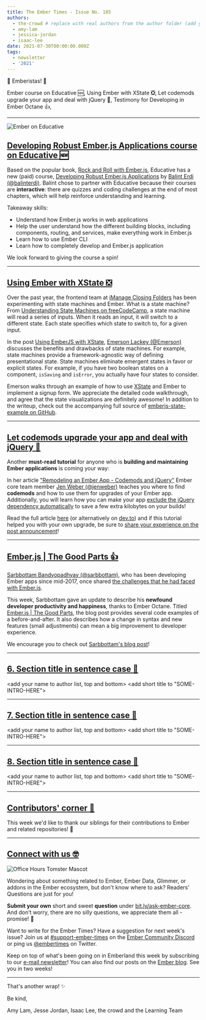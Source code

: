 ```yaml
---
title: The Ember Times - Issue No. 185
authors:
  - the-crowd # replace with real authors from the author folder (add yourself if you're not there)
  - amy-lam
  - jessica-jordan
  - isaac-lee
date: 2021-07-30T00:00:00.000Z
tags:
  - newsletter
  - '2021'
---
```


👋 Emberistas! 🐹

<SOME-INTRO-HERE-TO-KEEP-THEM-SUBSCRIBERS-READING>
Ember course on Educative 🆕,
Using Ember with XState ❎,
Let codemods upgrade your app and deal with jQuery 🤖,
Testimony for Developing in Ember Octane 👍,

---

<img alt="Ember on Educative" src="/images/educative.avif" />

## [Developing Robust Ember.js Applications course on Educative 🆕](https://www.educative.io/courses/robust-ember-js-applications)

Based on the popular book, [Rock and Roll with Ember.js](https://balinterdi.com/rock-and-roll-with-emberjs/), Educative has a new (paid) course, [Developing Robust Ember.js Applications](https://www.educative.io/courses/robust-ember-js-applications) by [Balint Erdi (@balinterdi)](https://github.com/balinterdi). Balint chose to partner with Educative because their courses are **interactive**: there are quizzes and coding challenges at the end of most chapters, which will help reinforce understanding and learning.

Takeaway skills:

- Understand how Ember.js works in web applications
- Help the user understand how the different building blocks, including components, routing, and services, make everything work in Ember.js
- Learn how to use Ember CLI
- Learn how to completely develop and Ember.js application

We look forward to giving the course a spin!

---

## [Using Ember with XState ❎](https://emerson.github.io/posts/emberjs-with-xstate)

Over the past year, the frontend team at [iManage Closing Folders](https://www.closingfolders.com/) has been experimenting with state machines and Ember. What is a state machine? From [Understanding State Machines on freeCodeCamp](https://www.freecodecamp.org/news/state-machines-basics-of-computer-science-d42855debc66/), a state machine will read a series of inputs. When it reads an input, it will switch to a different state. Each state specifies which state to switch to, for a given input.

In the post [Using EmberJS with XState](https://emerson.github.io/posts/emberjs-with-xstate), [Emerson Lackey (@Emerson)](https://github.com/Emerson) discusses the benefits and drawbacks of state machines. For example, state machines provide a framework-agnostic way of defining presentational state. State machines eliminate emergent states in favor or explicit states. For example, if you have two boolean states on a component, `isSaving` and `isError`, you actually have four states to consider.

Emerson walks through an example of how to use [XState](https://xstate.js.org/) and Ember to implement a signup form. We appreciate the detailed code walkthrough, and agree that the state visualizations are definitely awesome! In addition to the writeup, check out the accompanying full source of [emberjs-state-example on GitHub](https://github.com/Emerson/emberjs-xstate-example).

---

## [Let codemods upgrade your app and deal with jQuery 🤖](https://twitter.com/jwwweber/status/1415062325149720578)

Another **must-read tutorial** for anyone who is **building and maintaining Ember applications** is coming your way:

In her article ["Remodeling an Ember App - Codemods and jQuery"](https://www.jenweber.dev/remodeling-an-ember-app---codemods) Ember core team member [Jen Weber (@jenweber)](https://github.com/jenweber) teaches you where to find **codemods** and how to use them for upgrades of your Ember app. Additionally, you will learn how you can make your app [exclude the jQuery dependency automatically](https://guides.emberjs.com/release/configuring-ember/optional-features/#toc_jquery-integration) to save a few extra kilobytes on your builds!

Read the full article [here](https://www.jenweber.dev/remodeling-an-ember-app---codemods) (or alternatively on [dev.to](https://dev.to/jenweber/remodeling-an-ember-app-codemods-and-jquery-3e8k)) and if this tutorial helped you with your own upgrade, be sure to [share your experience on the post announcement](https://twitter.com/jwwweber/status/1415062325149720578)!

---

## [Ember.js | The Good Parts 👍](https://medium.com/@sarbbottam/ember-js-the-good-parts-f80850414053)

[Sarbbottam Bandyopadhyay (@sarbbottam)](https://github.com/sarbbottam), who has been developing Ember apps since mid-2017, once shared [the challenges that he had faced with Ember.js](https://medium.com/@sarbbottam/challenges-i-face-with-ember-js-59bfba30416e).

This week, Sarbbottam gave an update to describe his **newfound developer productivity and happiness**, thanks to Ember Octane. Titled [Ember.js | The Good Parts](https://medium.com/@sarbbottam/ember-js-the-good-parts-f80850414053), the blog post provides several code examples of a before-and-after. It also describes how a change in syntax and new features (small adjustments) can mean a big improvement to developer experience.

We encourage you to check out [Sarbbottam's blog post](https://medium.com/@sarbbottam/ember-js-the-good-parts-f80850414053)!

---

## [6. Section title in sentence case 🐹](section-url)

<change section title emoji>
<consider adding some bold to your paragraph>
<add the contributor in the post in format "FirstName LastName (@githubUserName)" linked to their GitHub account>
<please include link to external article/repo/etc in paragraph / body text, not just header title above>

<add your name to author list, top and bottom>
<add short title to "SOME-INTRO-HERE">

---

## [7. Section title in sentence case 🐹](section-url)

<change section title emoji>
<consider adding some bold to your paragraph>
<add the contributor in the post in format "FirstName LastName (@githubUserName)" linked to their GitHub account>
<please include link to external article/repo/etc in paragraph / body text, not just header title above>

<add your name to author list, top and bottom>
<add short title to "SOME-INTRO-HERE">

---

## [8. Section title in sentence case 🐹](section-url)

<change section title emoji>
<consider adding some bold to your paragraph>
<add the contributor in the post in format "FirstName LastName (@githubUserName)" linked to their GitHub account>
<please include link to external article/repo/etc in paragraph / body text, not just header title above>

<add your name to author list, top and bottom>
<add short title to "SOME-INTRO-HERE">

---

## [Contributors' corner 👏](https://guides.emberjs.com/release/contributing/repositories/)

<p>This week we'd like to thank our siblings for their contributions to Ember and related repositories! 💖</p>

---

## [Connect with us 🤓](https://docs.google.com/forms/d/e/1FAIpQLScqu7Lw_9cIkRtAiXKitgkAo4xX_pV1pdCfMJgIr6Py1V-9Og/viewform)

<div class="blog-row">
  <img class="float-right small transparent padded" alt="Office Hours Tomster Mascot" title="Readers' Questions" src="/images/tomsters/officehours.png" />

  <p>Wondering about something related to Ember, Ember Data, Glimmer, or addons in the Ember ecosystem, but don't know where to ask? Readers’ Questions are just for you!</p>

  <p><strong>Submit your own</strong> short and sweet <strong>question</strong> under <a href="https://bit.ly/ask-ember-core" target="rq">bit.ly/ask-ember-core</a>. And don’t worry, there are no silly questions, we appreciate them all - promise! 🤞</p>

  <p>Want to write for the Ember Times? Have a suggestion for next week's issue? Join us at <a href="https://discordapp.com/channels/480462759797063690/485450546887786506">#support-ember-times</a> on the <a href="https://discord.gg/emberjs">Ember Community Discord</a> or ping us <a href="https://twitter.com/embertimes">@embertimes</a> on Twitter.</p>

  <p>Keep on top of what's been going on in Emberland this week by subscribing to our <a href="https://embertimes.substack.com/">e-mail newsletter</a>! You can also find our posts on the <a href="https://blog.emberjs.com/tag/newsletter">Ember blog</a>. See you in two weeks!</p>
</div>

---

That's another wrap! ✨

Be kind,

Amy Lam, Jesse Jordan, Isaac Lee, the crowd and the Learning Team
